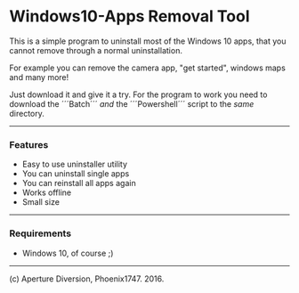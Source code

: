 # Windows10-Apps Removal Tool

This is a simple program to uninstall most of the Windows 10 apps, that you cannot remove through a normal uninstallation.

For example you can remove the camera app, "get started", windows maps and many more!



Just download it and give it a try. For the program to work you need to download the ´´´Batch´´´ *and* the ´´´Powershell´´´ script to the *same* directory.

---

### Features

* Easy to use uninstaller utility
* You can uninstall single apps
* You can reinstall all apps again
* Works offline
* Small size

---

### Requirements

* Windows 10, of course ;)

---

(c) Aperture Diversion, Phoenix1747. 2016.
